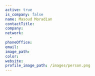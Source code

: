 ```yaml
---
active: true
is_company: false
name: Masoud Moradian
contactTitle:
company:
network:
  -
phoneOffice:
email:
image_path:
color:
website:
profile_image_path: /images/person.png
---
```

